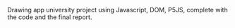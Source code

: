 Drawing app university project using Javascript, DOM, P5JS, complete with the code and the final report.

